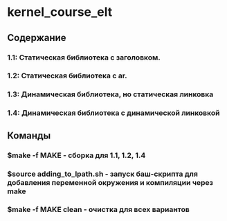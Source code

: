 # kernel_course_elt
## Содержание
### 1.1: Статическая библиотека с заголовком.
### 1.2: Статическая библиотека с ar.
### 1.3: Динамическая библиотека, но статическая линковка
### 1.4: Динамическая библиотека с динамической линковкой 

## Команды
### $make -f MAKE - сборка для 1.1, 1.2, 1.4
### $source adding_to_lpath.sh - запуск баш-скрипта для добавления переменной окружения и компиляции через make
### $make -f MAKE clean - очистка для всех вариантов
